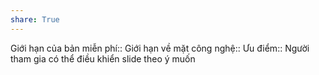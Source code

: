 ```yaml
---
share: True
---
```

Giới hạn của bản miễn phí:: 
Giới hạn về mặt công nghệ:: 
Ưu điểm:: Người tham gia có thể điều khiển slide theo ý muốn
